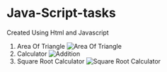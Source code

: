 # Java-Script-tasks
 Created Using Html and Javascript
1) Area Of Triangle
   ![Area Of Triangle](https://github.com/Het2804/Java-Script-tasks/assets/142522726/4f85c9ef-cb3e-42d9-b4d4-41a6453c425a)
2) Calculator
  ![Addition](https://github.com/Het2804/Java-Script-tasks/assets/142522726/5e19f261-24ca-4112-ab05-1c43ff458fbd)
3) Square Root Calculator
    ![Square Root Calculator](https://github.com/Het2804/Java-Script-tasks/assets/142522726/83034a33-3c32-458e-9f25-f7e3ed71a5ae)


